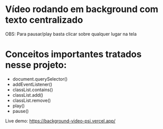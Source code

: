 # Vídeo rodando em background com texto centralizado

OBS: Para pausar/play basta clicar sobre qualquer lugar na tela

# Conceitos importantes tratados nesse projeto:

- document.querySelector()
- addEventListener()
- classList.contains()
- classList.add()
- classList.remove()
- play()
- pause()

Live demo: https://background-video-psi.vercel.app/
